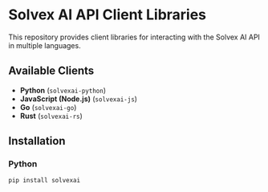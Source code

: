 # Solvex AI API Client Libraries

This repository provides client libraries for interacting with the Solvex AI API in multiple languages.

## Available Clients
- **Python** (`solvexai-python`)
- **JavaScript (Node.js)** (`solvexai-js`)
- **Go** (`solvexai-go`)
- **Rust** (`solvexai-rs`)

## Installation

### Python
```bash
pip install solvexai
